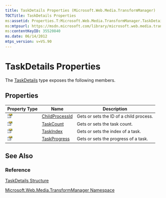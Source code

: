 ```yaml
---
title: TaskDetails Properties (Microsoft.Web.Media.TransformManager)
TOCTitle: TaskDetails Properties
ms:assetid: Properties.T:Microsoft.Web.Media.TransformManager.TaskDetails
ms:mtpsurl: https://msdn.microsoft.com/library/microsoft.web.media.transformmanager.taskdetails_properties(v=VS.90)
ms:contentKeyID: 35520840
ms.date: 06/14/2012
mtps_version: v=VS.90
---
```


# TaskDetails Properties

The [TaskDetails](taskdetails-structure-microsoft-web-media-transformmanager.md) type exposes the following members.

## Properties

|Property Type|Name|Description|
|--- |--- |--- |
|![Public property](images/Hh125762.pubproperty(en-us,VS.90).gif "Public property")|[ChildProcessId](taskdetails-childprocessid-property-microsoft-web-media-transformmanager.md)|Gets or sets the ID of a child process.|
|![Public property](images/Hh125762.pubproperty(en-us,VS.90).gif "Public property")|[TaskCount](taskdetails-taskcount-property-microsoft-web-media-transformmanager.md)|Gets or sets the task count.|
|![Public property](images/Hh125762.pubproperty(en-us,VS.90).gif "Public property")|[TaskIndex](taskdetails-taskindex-property-microsoft-web-media-transformmanager.md)|Gets or sets the index of a task.|
|![Public property](images/Hh125762.pubproperty(en-us,VS.90).gif "Public property")|[TaskProgress](taskdetails-taskprogress-property-microsoft-web-media-transformmanager.md)|Gets or sets the progress of a task.|

## See Also

### Reference

[TaskDetails Structure](taskdetails-structure-microsoft-web-media-transformmanager.md)

[Microsoft.Web.Media.TransformManager Namespace](microsoft-web-media-transformmanager-namespace.md)
